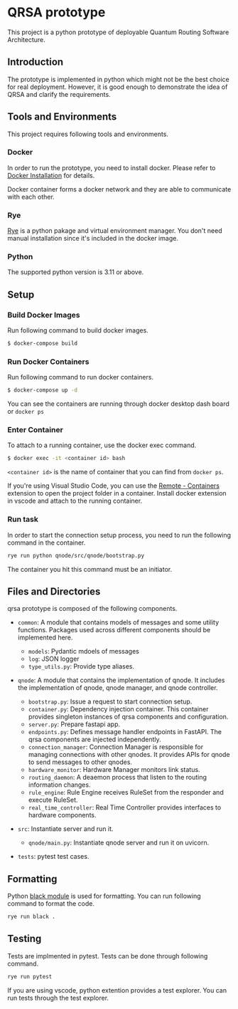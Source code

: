 # QRSA prototype

This project is a python prototype of deployable Quantum Routing Software Architecture.

## Introduction
The prototype is implemented in python which might not be the best choice for real deployment. However, it is good enough to demonstrate the idea of QRSA and clarify the requirements.

## Tools and Environments
This project requires following tools and environments.

### Docker

In order to run the prototype, you need to install docker. Please refer to [Docker Installation](https://docs.docker.com/engine/installation/) for details.

Docker container forms a docker network and they are able to communicate with each other.

### Rye

[Rye](https://rye-up.com/guide/installation/) is a python pakage and virtual environment manager. You don't need manual installation since it's included in the docker image.


### Python

The supported python version is 3.11 or above.

## Setup

### Build Docker Images

Run following command to build docker images.

```bash
$ docker-compose build
```

### Run Docker Containers

Run following command to run docker containers.

```bash
$ docker-compose up -d
```

You can see the containers are running through docker desktop dash board or `docker ps`

### Enter Container

To attach to a running container, use the docker exec command.

```bash
$ docker exec -it <container id> bash
```

`<container id>` is the name of container that you can find from `docker ps`.

If you're using Visual Studio Code, you can use the [Remote - Containers](https://marketplace.visualstudio.com/items?itemName=ms-vscode-remote.remote-containers) extension to open the project folder in a container. Install docker extension in vscode and attach to the running container.

### Run task
In order to start the connection setup process, you need to run the following command in the container.

```bash
rye run python qnode/src/qnode/bootstrap.py 
```

The container you hit this command must be an initiator. 

## Files and Directories
qrsa prototype is composed of the following components.

- `common`: A module that contains models of messages and some utility functions. Packages used across different components should be implemented here.
  - `models`: Pydantic mdoels of messages
  - `log`: JSON logger
  - `type_utils.py`: Provide type aliases.

- `qnode`: A module that contains the implementation of qnode. It includes the implementation of qnode, qnode manager, and qnode controller.
  - `bootstrap.py`: Issue a request to start connection setup.
  - `container.py`: Dependency injection container. This container provides singleton instances of qrsa components and configuration.
  - `server.py`: Prepare fastapi app.
  - `endpoints.py`: Defines message handler endpoints in FastAPI. The qrsa components are injected independently.
  - `connection_manager`: Connection Manager is responsible for managing connections with other qnodes. It provides APIs for qnode to send messages to other qnodes.
  - `hardware_monitor`: Hardware Manager monitors link status.
  - `routing_daemon`: A deaemon process that listen to the routing information changes.
  - `rule_engine`: Rule Engine receives RuleSet from the responder and execute RuleSet.
  - `real_time_controller`: Real Time Controller provides interfaces to hardware components.

- `src`: Instantiate server and run it.
  - `qnode/main.py`: Instantiate qnode server and run it on uvicorn.

- `tests`: pytest test cases.

## Formatting
Python [black module](https://github.com/psf/black) is used for formatting. You can run following command to format the code.

```bash
rye run black .
```


## Testing
Tests are implmented in pytest. Tests can be done through following command.
    
```bash
rye run pytest
```

If you are using vscode, python extention provides a test explorer. You can run tests through the test explorer.
